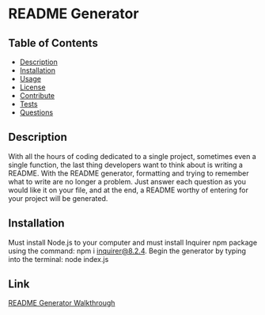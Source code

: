 # README Generator  

  ## Table of Contents  
  * [Description](#description)  
  * [Installation](#installation)  
  * [Usage](#usage)  
  * [License](#license)  
  * [Contribute](#contributing)  
  * [Tests](#tests)  
  * [Questions](#questions)  
  
  ## Description  
  With all the hours of coding dedicated to a single project, sometimes even a single function, the last thing developers want to think about is writing a README. With the README generator, formatting and trying to remember what to write are no longer a  problem. Just answer each question as you would like it on  your file, and at the end, a README worthy of entering for your project will be generated.

  ## Installation  
  Must install Node.js to your computer and must install Inquirer npm package using the command: npm i inquirer@8.2.4. Begin the generator by typing into the terminal: node index.js

  ## Link
  <a href= "https://drive.google.com/file/d/1aP8DW4TJKWh5fGkesOtKwlICmPE4jnGK/view">README Generator Walkthrough</a>
  


